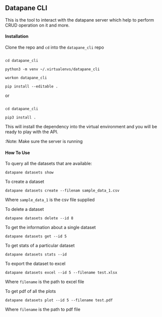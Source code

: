 ## Datapane CLI

This is the tool to interact with the datapane
server which help to perform CRUD operation on it
and more.

#### Installation

Clone the repo and ``cd`` into the ``datapane_cli``
repo


```

cd datapane_cli

python3 -m venv ~/.virtualenvs/datapane_cli

workon datapane_cli

pip install --editable .

```

or 

```

cd datapane_cli

pip3 install .

```


This will install the dependency into the virtual
environment and you will be ready to play with the API.

:Note: Make sure the server is running

#### How To Use

To query all the datasets that are available:

``datapane datasets show``

To create a dataset

``datapane datasets create --filenam sample_data_1.csv``

Where `sample_data_1` is the csv file supplied

To delete a dataset

``datapane datasets delete --id 8``

To get the information about a single dataset

``datapane datasets get --id 5``

To get stats of a particular dataset

``datapane datasets stats --id``

To export the dataset to excel

``datapane datasets excel --id 5 --filename test.xlsx``

Where ``filename`` is the path to excel file

To get pdf of all the plots

``datapane datasets plot --id 5 --filename test.pdf``

Where ``filename`` is the path to pdf file